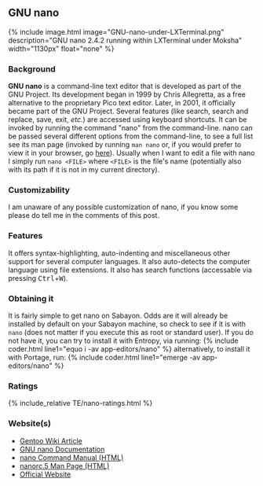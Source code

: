 ## GNU nano
{% include image.html image="GNU-nano-under-LXTerminal.png" description="GNU nano 2.4.2 running within LXTerminal under Moksha" width="1130px" float="none" %}

### Background
**GNU nano** is a command-line text editor that is developed as part of the GNU Project. Its development began in 1999 by Chris Allegretta, as a free alternative to the proprietary Pico text editor. Later, in 2001, it officially became part of the GNU Project. Several features (like search, search and replace, save, exit, *etc.*) are accessed using keyboard shortcuts. It can be invoked by running the command "nano" from the command-line. nano can be passed several different options from the command-line, to see a full list see its man page (invoked by running `man nano` or, if you would prefer to view it in your browser, go [here](/man/nano.1.html)). Usually when I want to edit a file with nano I simply run `nano <FILE>` where `<FILE>` is the file's name (potentially also with its path if it is not in my current directory).

### Customizability
I am unaware of any possible customization of nano, if you know some please do tell me in the comments of this post.

### Features
It offers syntax-highlighting, auto-indenting and miscellaneous other support for several computer languages. It also auto-detects the computer language using file extensions. It also has search functions (accessable via pressing <kbd>Ctrl</kbd>+<kbd>W</kbd>).

### Obtaining it
It is fairly simple to get nano on Sabayon. Odds are it will already be installed by default on your Sabayon machine, so check to see if it is with `nano` (does not matter if you execute this as root or standard user). If you do not have it, you can try to install it with Entropy, via running:
{% include coder.html line1="equo i -av app-editors/nano" %}
alternatively, to install it with Portage, run:
{% include coder.html line1="emerge -av app-editors/nano" %}

### Ratings
{% include_relative TE/nano-ratings.html %}

### Website(s)
* [Gentoo Wiki Article](https://wiki.gentoo.org/wiki/Nano)
* [GNU nano Documentation](http://www.nano-editor.org/docs.php)
* [nano Command Manual (HTML)](http://www.nano-editor.org/dist/v2.2/nano.html)
* [nanorc.5 Man Page (HTML)](/man/nanorc.5.html)
* [Official Website](http://www.nano-editor.org/)
